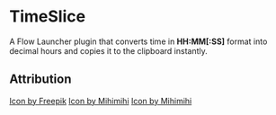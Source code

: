 # TimeSlice

A Flow Launcher plugin that converts time in **HH:MM[:SS]** format into decimal hours and copies it to the clipboard instantly.

## Attribution
<a href="https://www.freepik.com/icon/calculator_487980#fromView=image_search&page=1&position=0&uuid=3991a859-c0c3-4604-b0a1-716e07f98ea7">Icon by Freepik</a>
<a href="https://www.freepik.com/icon/info_11560406#fromView=family&page=1&position=0&uuid=58c98307-00ab-4ce1-b0c6-8aeb61534d34">Icon by Mihimihi</a>
<a href="https://www.freepik.com/icon/warning_11560527#fromView=family&page=1&position=9&uuid=f6213412-2ab0-4b4c-92d5-1c1d70e33f67">Icon by Mihimihi</a>
